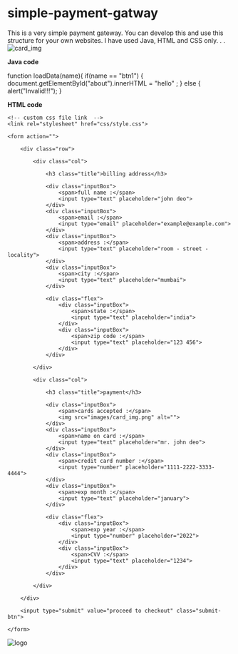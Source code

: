 # simple-payment-gatway

This is a very simple payment gateway. You can develop this and use this structure for your own websites. I have used Java, HTML and CSS only. 
.
.
![card_img](https://github.com/Kesh17/simple-payment-gatway/assets/105196447/c17daf9e-4c5e-47b0-a6ba-4968db0737b7)


**Java code**

function loadData(name){
	if(name == "btn1") {
		document.getElementById("about").innerHTML = "hello" ;
	}
	else {
		alert("Invalid!!!");
	}

**HTML code**

<!DOCTYPE html>
<html lang="en">
<head>
    <meta charset="UTF-8">
    <meta http-equiv="X-UA-Compatible" content="IE=edge">
    <meta name="viewport" content="width=device-width, initial-scale=1.0">
    
    <!-- custom css file link  -->
    <link rel="stylesheet" href="css/style.css">

</head>
<body>

<div class="container">

    <form action="">

        <div class="row">

            <div class="col">

                <h3 class="title">billing address</h3>

                <div class="inputBox">
                    <span>full name :</span>
                    <input type="text" placeholder="john deo">
                </div>
                <div class="inputBox">
                    <span>email :</span>
                    <input type="email" placeholder="example@example.com">
                </div>
                <div class="inputBox">
                    <span>address :</span>
                    <input type="text" placeholder="room - street - locality">
                </div>
                <div class="inputBox">
                    <span>city :</span>
                    <input type="text" placeholder="mumbai">
                </div>

                <div class="flex">
                    <div class="inputBox">
                        <span>state :</span>
                        <input type="text" placeholder="india">
                    </div>
                    <div class="inputBox">
                        <span>zip code :</span>
                        <input type="text" placeholder="123 456">
                    </div>
                </div>

            </div>

            <div class="col">

                <h3 class="title">payment</h3>

                <div class="inputBox">
                    <span>cards accepted :</span>
                    <img src="images/card_img.png" alt="">
                </div>
                <div class="inputBox">
                    <span>name on card :</span>
                    <input type="text" placeholder="mr. john deo">
                </div>
                <div class="inputBox">
                    <span>credit card number :</span>
                    <input type="number" placeholder="1111-2222-3333-4444">
                </div>
                <div class="inputBox">
                    <span>exp month :</span>
                    <input type="text" placeholder="january">
                </div>

                <div class="flex">
                    <div class="inputBox">
                        <span>exp year :</span>
                        <input type="number" placeholder="2022">
                    </div>
                    <div class="inputBox">
                        <span>CVV :</span>
                        <input type="text" placeholder="1234">
                    </div>
                </div>

            </div>
    
        </div>

        <input type="submit" value="proceed to checkout" class="submit-btn">

    </form>

</div>    
    
</body>
</html>

![logo](https://github.com/Kesh17/simple-payment-gatway/assets/105196447/ad9ae042-ec08-45d7-815b-5391ca4a71cc)



